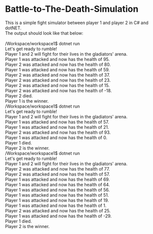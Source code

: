 # Battle-to-The-Death-Simulation
This is a simple fight simulator between player 1 and player 2 in C# and dotNET.<br>
The output should look like that below:<br>
<br>
/Workspace/workspace1$ dotnet run<br>
Let's get ready to rumble!<br>
Player 1 and 2 will fight for their lives in the gladiators' arena.<br>
Player 1 was attacked and now has the health of 95.<br>
Player 2 was attacked and now has the health of 80.<br>
Player 1 was attacked and now has the health of 59.<br>
Player 2 was attacked and now has the health of 37.<br>
Player 2 was attacked and now has the health of 23.<br>
Player 2 was attacked and now has the health of 15.<br>
Player 2 was attacked and now has the health of -18.<br>
Player 2 died.<br>
Player 1 is the winner.<br>
/Workspace/workspace1$ dotnet run<br>
Let's get ready to rumble!<br>
Player 1 and 2 will fight for their lives in the gladiators' arena.<br>
Player 1 was attacked and now has the health of 57.<br>
Player 1 was attacked and now has the health of 21.<br>
Player 2 was attacked and now has the health of 93.<br>
Player 1 was attacked and now has the health of 0.<br>
Player 1 died.<br>
Player 2 is the winner.<br>
/Workspace/workspace1$ dotnet run<br>
Let's get ready to rumble!<br>
Player 1 and 2 will fight for their lives in the gladiators' arena.<br>
Player 2 was attacked and now has the health of 77.<br>
Player 2 was attacked and now has the health of 57.<br>
Player 1 was attacked and now has the health of 69.<br>
Player 1 was attacked and now has the health of 64.<br>
Player 1 was attacked and now has the health of 56.<br>
Player 1 was attacked and now has the health of 51.<br>
Player 1 was attacked and now has the health of 19.<br>
Player 1 was attacked and now has the health of 1.<br>
Player 2 was attacked and now has the health of 25.<br>
Player 1 was attacked and now has the health of -29.<br>
Player 1 died.<br>
Player 2 is the winner.<br>
